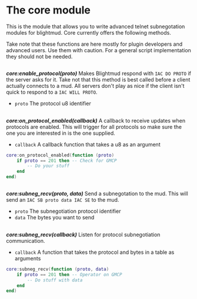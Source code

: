 # The core module

This is the module that allows you to write advanced telnet subnegotation modules for blightmud.
Core currently offers the following methods.

Take note that these functions are here mostly for plugin developers and advanced users.
Use them with caution. For a general script implementation they should not be needed.

##

***core:enable_protocol(proto)***
Makes Blightmud respond with `IAC DO PROTO` if the server asks for it.
Take not that this method is best called before a client actually connects to a mud.
All servers don't play as nice if the client isn't quick to respond to a `IAC WILL PROTO`.

- `proto`     The protocol u8 identifier

##

***core:on_protocol_enabled(callback)***
A callback to receive updates when protocols are enabled. This will trigger for
all protocols so make sure the one you are interested in is the one supplied.

- `callback`  A callback function that takes a u8 as an argument

```lua
core:on_protocol_enabled(function (proto)
    if proto == 201 then -- Check for GMCP
        -- Do your stuff
    end
end)
```

##

***core:subneg_recv(proto, data)***
Send a subnegotation to the mud.
This will send an `IAC SB proto data IAC SE` to the mud.

- `proto`     The subnegotiation protocol identifier
- `data`      The bytes you want to send

##

***core:subneg_recv(callback)***
Listen for protocol subnegotiation communication.

- `callback`  A function that takes the protocol and bytes in a table as arguments

```lua
core:subneg_recv(function (proto, data)
    if proto == 201 then -- Operator on GMCP
        -- Do stuff with data
    end
end)
```
